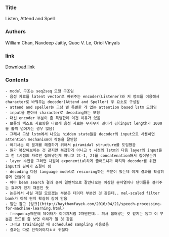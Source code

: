 ### Title
Listen, Attend and Spell

### Authors
William Chan, Navdeep Jaitly, Quoc V. Le, Oriol Vinyals

### link
[Download link](https://arxiv.org/pdf/1508.01211.pdf)

### Contents
    - model 구조는 seq2seq 모형 구조임
    - 음성 자료를 latent vector로 바꿔주는 encoder(Listener)와 저 정보를 이용해서 character로 바꿔주는 decoder(Attend and Speller) 두 요소로 구성됨
    - attend and speller는 그냥 별 특별한 게 없는 attention based lstm 모형임
    - input을 받아서 character로 decoding하는 모형
    - 대신 encoder 부분이 좀 특별한데 이건 이유가 있음
    - 보통의 텍스트 자료랑은 다르게 음성 자료는 무지무지 길이가 김(input length가 1000을 훌쩍 넘어가는 경우 많음)
    - 그래서 그냥 lstm에서 나오는 hidden state들을 decoder의 input으로 사용하면 attention mechanism이 작동을 잘안함
    - 여기서는 이 문제를 해결하기 위해서 piramidal structure를 도입했음
    - 뭔가 복잡해보이는 것 같지만 복잡한게 아니고 t 시점의 lstm의 다음 layer의 input을 그 전 t시점의 자료만 집어넣는게 아니고 2t-1, 2t를 concatenation해서 집어넣는거
    - layer 수만큼 그러면 차원이 exponential하게 줄어드니까 마지막 decoder를 위한 input의 길이가 조절이 됨
    - decoding 다음 language model로 rescoring하는 부분이 있는데 이게 결과를 확실히 좋게 만들어 줌
    - 아마 beam search 결과 중에 일반적으로 잘안나오는 이상한 문자열이나 단어들을 걸러주는 효과가 있기 때문인 듯
    - 논문에서 사실 제일 모르겠는 부분은 데이터 부분인 것 같은데.. mel-scaled filter bank가 아직 뭔지 확실히 감이 안옴
    - 일단 참고 [링크](http://haythamfayek.com/2016/04/21/speech-processing-for-machine-learning.html)
    - frequency때문에 데이터가 이미지처럼 2차원인데.. 펴서 집어넣는 것 같지는 않고 이 부분은 코드를 좀 보면 이해가 될 것 같음
    - 그리고 training할 때 scheduled sampling 사용했음
    - 결과는 따로 안적어야지ㅎㅎ 귀찮다
